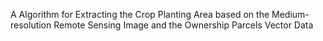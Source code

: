 A Algorithm for Extracting the Crop Planting Area based on the Medium-resolution Remote Sensing Image and the Ownership Parcels Vector Data
